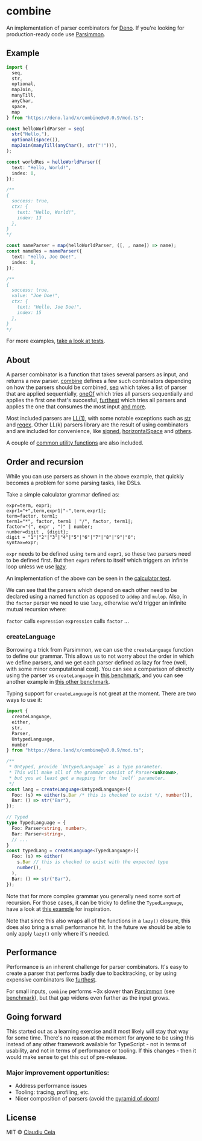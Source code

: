 # combine

An implementation of parser combinators for [Deno](https://deno.land/). If
you're looking for production-ready code use
[Parsimmon](https://github.com/jneen/parsimmon).

## Example

```ts
import { 
  seq, 
  str, 
  optional, 
  mapJoin, 
  manyTill, 
  anyChar, 
  space, 
  map 
} from "https://deno.land/x/combine@v0.0.9/mod.ts";

const helloWorldParser = seq(
  str("Hello,"),
  optional(space()),
  mapJoin(manyTill(anyChar(), str("!"))),
);

const worldRes = helloWorldParser({
  text: "Hello, World!",
  index: 0,
});

/**
{
  success: true,
  ctx: {
    text: "Hello, World!",
    index: 13
  },
}
*/

const nameParser = map(helloWorldParser, ([, , name]) => name);
const nameRes = nameParser({
  text: "Hello, Joe Doe!",
  index: 0,
});

/**
{
  success: true,
  value: "Joe Doe!",
  ctx: {
    text: "Hello, Joe Doe!",
    index: 15
  },
}
*/
```

For more examples,
[take a look at tests](https://github.com/ClaudiuCeia/combine/tree/main/src/tests).

## About

A parser combinator is a function that takes several parsers as input, and
returns a new parser. [combine](https://github.com/ClaudiuCeia/combine/) defines
a few such combinators depending on how the parsers should be combined,
[seq](https://github.com/ClaudiuCeia/combine/blob/main/src/combinators.ts#L42)
which takes a list of parser that are applied sequentially,
[oneOf](https://github.com/ClaudiuCeia/combine/blob/main/src/combinators.ts#L109)
which tries all parsers sequentially and applies the first one that's succesful,
[furthest](https://github.com/ClaudiuCeia/combine/blob/main/src/combinators.ts#L150)
which tries all parsers and applies the one that consumes the most input
[and more](https://github.com/ClaudiuCeia/combine/blob/main/src/combinators.ts).

Most included parsers are [LL(1)](https://en.wikipedia.org/wiki/LL_parser), with
some notable exceptions such as
[str](https://github.com/ClaudiuCeia/combine/blob/main/src/parsers.ts#L8) and
[regex](https://github.com/ClaudiuCeia/combine/blob/main/src/parsers.ts#L274).
Other LL(k) parsers library are the result of using combinators and are included
for convenience, like
[signed](https://github.com/ClaudiuCeia/combine/blob/main/src/parsers.ts#L259),
[horizontalSpace](https://github.com/ClaudiuCeia/combine/blob/main/src/parsers.ts#L189)
and [others](https://github.com/ClaudiuCeia/combine/blob/main/src/parsers.ts).

A couple of
[common utility functions](https://github.com/ClaudiuCeia/combine/blob/main/src/utility.ts)
are also included.

## Order and recursion

While you can use parsers as shown in the above example, that quickly becomes a
problem for some parsing tasks, like DSLs.

Take a simple calculator grammar defined as:

```
expr=term, expr1;
expr1="+",term,expr1|"-",term,expr1|;
term=factor, term1;
term1="*", factor, term1 | "/", factor, term1|;
factor="(", expr , ")" | number;
number=digit , {digit};
digit = "1"|"2"|"3"|"4"|"5"|"6"|"7"|"8"|"9"|"0";
syntax=expr;
```

`expr` needs to be defined using `term` and `expr1`, so these two parsers need
to be defined first. But then `expr1` refers to itself which triggers an
infinite loop unless we use
[lazy](https://github.com/ClaudiuCeia/combine/blob/main/src/utility.ts#L29-L31).

An implementation of the above can be seen in the
[calculator test](https://github.com/ClaudiuCeia/combine/blob/main/tests/calculator.test.ts).

We can see that the parsers which depend on each other need to be declared using
a named function as opposed to `addop` and `mulop`. Also, in the `factor` parser
we need to use `lazy`, otherwise we'd trigger an infinite mutual recursion
where:

`factor` calls `expression` `expression` calls `factor` ...

### createLanguage

Borrowing a trick from Parsimmon, we can use the `createLanguage` function to
define our grammar. This allows us to not worry about the order in which we
define parsers, and we get each parser defined as lazy for free (well, with some
minor computational cost). You can see a comparison of directly using the parser
vs `createLanguage` in
[this benchmark](https://github.com/ClaudiuCeia/combine/blob/main/bench/createLanguage_bench.ts),
and you can see another example in
[this other benchmark](https://github.com/ClaudiuCeia/combine/blob/main/bench/lisp_bench.ts).

Typing support for `createLanguage` is not great at the moment. There are two ways to use it:

```ts
import { 
  createLanguage, 
  either, 
  str, 
  Parser, 
  UntypedLanguage, 
  number 
} from "https://deno.land/x/combine@v0.0.9/mod.ts";

/**
 * Untyped, provide `UntypedLanguage` as a type parameter.
 * This will make all of the grammar consist of Parser<unknown>,
 * but you at least get a mapping for the `self` parameter.
 */
const lang = createLanguage<UntypedLanguage>({
  Foo: (s) => either(s.Bar /* this is checked to exist */, number()),
  Bar: () => str("Bar"),
});

// Typed
type TypedLanguage = {
  Foo: Parser<string, number>,
  Bar: Parser<string>,
  // ...
}
const typedLang = createLanguage<TypedLanguage>({
  Foo: (s) => either(
    s.Bar // this is checked to exist with the expected type 
    number(),
  ),
  Bar: () => str("Bar"),
});
```

Note that for more complex grammar you generally need some sort of recursion. 
For those cases, it can be tricky to define the `TypedLanguage`, have a look at 
[this example](https://github.com/ClaudiuCeia/combine/blob/main/tests/language.test.ts)
for inspiration.

Note that since this also wraps all of the functions in a `lazy()` closure, this does also 
bring a small performance hit. In the future we should be able to only apply `lazy()` only
where it's needed.

## Performance

Performance is an inherent challenge for parser combinators. It's easy to create
a parser that performs badly due to backtracking, or by using expensive
combinators like
[furthest](https://github.com/ClaudiuCeia/combine/blob/main/src/combinators.ts#L150).

For small inputs, `combine` performs ~3x slower than
[Parsimmon](https://github.com/jneen/parsimmon) (see
[benchmark](https://github.com/ClaudiuCeia/combine/blob/main/bench/lisp_bench.ts)),
but that gap widens even further as the input grows.

## Going forward

This started out as a learning exercise and it most likely will stay that way
for some time. There's no reason at the moment for anyone to be using this
instead of any other framework available for TypeScript - not in terms of
usability, and not in terms of performance or tooling. If this changes - then it
would make sense to get this out of pre-release.

### Major improvement opportunities:

- Address performance issues
- Tooling: tracing, profiling, etc.
- Nicer composition of parsers (avoid the
  [pyramid of doom](https://en.wikipedia.org/wiki/Pyramid_of_doom_(programming)))


## License

MIT © [Claudiu Ceia](https://github.com/ClaudiuCeia)

